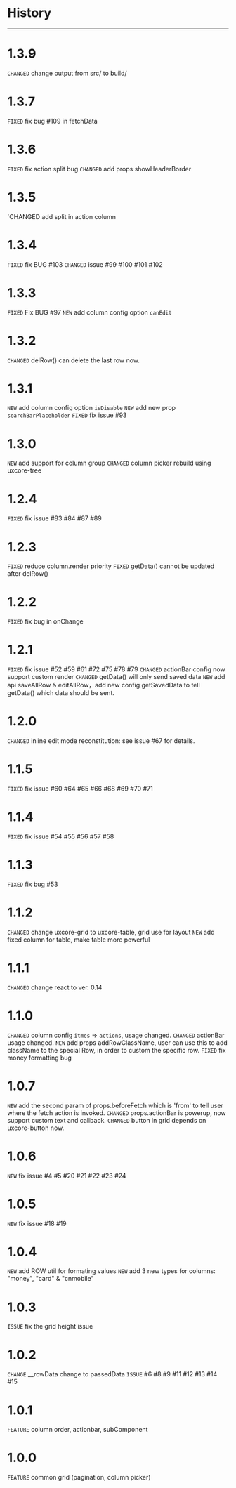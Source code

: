 # History

---

# 1.3.9

`CHANGED` change output from src/ to build/

# 1.3.7

`FIXED` fix bug #109 in fetchData

# 1.3.6

`FIXED` fix action split bug
`CHANGED` add props showHeaderBorder 

# 1.3.5

`CHANGED add split in action column

# 1.3.4

`FIXED` fix BUG #103
`CHANGED` issue #99 #100 #101 #102 

# 1.3.3

`FIXED` Fix BUG #97
`NEW` add column config option `canEdit`

# 1.3.2

`CHANGED` delRow() can delete the last row now.

# 1.3.1

`NEW` add column config option `isDisable`
`NEW` add new prop `searchBarPlaceholder`
`FIXED` fix issue #93

# 1.3.0

`NEW` add support for column group
`CHANGED` column picker rebuild using uxcore-tree 

# 1.2.4

`FIXED` fix issue #83 #84 #87 #89

# 1.2.3

`FIXED` reduce column.render priority
`FIXED` getData() cannot be updated after delRow()

# 1.2.2

`FIXED` fix bug in onChange

# 1.2.1

`FIXED` fix issue #52 #59 #61 #72 #75 #78 #79 
`CHANGED` actionBar config now support custom render
`CHANGED` getData() will only send saved data
`NEW` add api saveAllRow & editAllRow，add new config getSavedData to tell getData() which data should be sent.

# 1.2.0

`CHANGED` inline edit mode reconstitution: see issue #67 for details.

# 1.1.5

`FIXED` fix issue #60 #64 #65 #66 #68 #69 #70 #71

# 1.1.4

`FIXED` fix issue #54 #55 #56 #57 #58

# 1.1.3

`FIXED` fix bug #53

# 1.1.2

`CHANGED` change uxcore-grid to uxcore-table, grid use for layout
`NEW` add fixed column for table, make table more powerful


# 1.1.1

`CHANGED` change react to ver. 0.14

# 1.1.0

`CHANGED` column config `itmes` => `actions`, usage changed.
`CHANGED` actionBar usage changed.
`NEW` add props addRowClassName, user can use this to add className to the special Row, in order to custom the specific row.
`FIXED` fix money formatting bug

# 1.0.7

`NEW` add the second param of props.beforeFetch which is 'from' to tell user where the fetch action is invoked.
`CHANGED` props.actionBar is powerup, now support custom text and callback.
`CHANGED` button in grid depends on uxcore-button now.

# 1.0.6

`NEW` fix issue #4 #5 #20 #21 #22 #23 #24

# 1.0.5

`NEW` fix issue #18 #19


# 1.0.4

`NEW` add ROW util for formating values
`NEW` add 3 new types for columns: "money", "card" & "cnmobile"

# 1.0.3

`ISSUE` fix the grid height issue

# 1.0.2

`CHANGE` __rowData change to passedData
`ISSUE` #6 #8 #9 #11 #12 #13 #14 #15 

# 1.0.1

`FEATURE` column order, actionbar, subComponent


# 1.0.0

`FEATURE` common grid (pagination, column picker)


